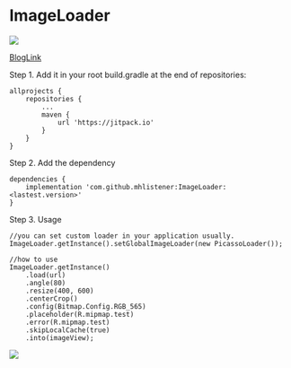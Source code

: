 # ImageLoader
[![](https://jitpack.io/v/JohnsonZZZ/ImageLoader.svg)](https://jitpack.io/#JohnsonZZZ/ImageLoader)

[BlogLink](http://www.jianshu.com/p/09f2689499d0)

Step 1. Add it in your root build.gradle at the end of repositories:
```
allprojects {
    repositories {
    	...
        maven {		
            url 'https://jitpack.io'
        }
    }
}
```
Step 2. Add the dependency
```
dependencies {
    implementation 'com.github.mhlistener:ImageLoader:<lastest.version>'
}
```
Step 3. Usage

```
//you can set custom loader in your application usually.
ImageLoader.getInstance().setGlobalImageLoader(new PicassoLoader());

//how to use
ImageLoader.getInstance()
	.load(url)
	.angle(80)
	.resize(400, 600)
	.centerCrop()
	.config(Bitmap.Config.RGB_565)
	.placeholder(R.mipmap.test)
	.error(R.mipmap.test)
	.skipLocalCache(true)
	.into(imageView);
```
![](https://github.com/JohnsonZZZ/ImageLoader/raw/master/ScreenShot/326606564456037219.jpg)
